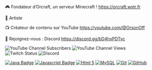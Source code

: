 🎮  Fondateur d’Orcraft, un serveur Minecraft ! https://orcraft.wstr.fr

🎵 Artiste 

📺  Créateur de contenu sur YouTube https://youtube.com/@OrsonOff

🔗  Rejoignez-nous : Discord https://discord.gg/bD4hxPDTvc


![YouTube Channel Subscribers](https://img.shields.io/youtube/channel/subscribers/UCzdSM07jK-9ceXqelxaRl_A?label=Abonn%C3%A9e) ![YouTube Channel Views](https://img.shields.io/youtube/channel/views/UCzdSM07jK-9ceXqelxaRl_A?label=Vues) ![Twitch Status](https://img.shields.io/twitch/status/orsonblocktv) ![Discord](https://img.shields.io/discord/955103000257499168?style=social&logo=Discord&logoColor=blue&label=Discord)


[![Java Badge](https://img.shields.io/badge/Java-ED8B00?style=for-the-badge&logo=java&logoColor=white)](#)
[![Javascript Badge](https://img.shields.io/badge/JavaScript-F7DF1E?style=for-the-badge&logo=javascript&logoColor=black)](#)
[![Html 5](https://img.shields.io/badge/Html5-ED8B00.svg?style=for-the-badge&logo=html5&logoColor=white)](#)
[![MySQL](https://img.shields.io/badge/mysql-%2300f.svg?style=for-the-badge&logo=mysql&logoColor=white)](#)
[![Git](https://img.shields.io/badge/git-%23F05033.svg?style=for-the-badge&logo=git&logoColor=white)](https://git-scm.com/)
[![GitHub](https://img.shields.io/badge/github-%23121011.svg?style=for-the-badge&logo=github&logoColor=white)](https://github.com)

